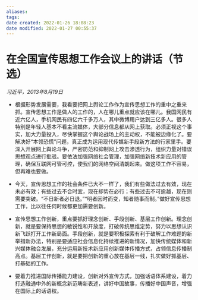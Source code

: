 ```yaml
---
aliases: 
tags: 
date created: 2022-01-26 18:08:23
date modified: 2022-01-27 00:55:37
---
```


# 在全国宣传思想工作会议上的讲话（节选）

*习近平，2013年8月19日*

* 根据形势发展需要，我看要把网上舆论工作作为宣传思想工作的重中之重来抓。宣传思想工作是做人的工作的，人在哪儿重点就应该在哪儿。我国网民有近六亿人，手机网民有四亿六千多万人，其中微博用户达到三亿多人。很多人特别是年轻人基本不看主流媒体，大部分信息都从网上获取。必须正视这个事实，加大力量投入，尽快掌握这个舆论战场上的主动权，不能被边缘化了。要解决好“本领恐慌”问题，真正成为运用现代传媒新手段新方法的行家里手。要深入开展网上舆论斗争，严密防范和抑制网上攻击渗透行为，组织力量对错误思想观点进行批驳。要依法加强网络社会管理，加强网络新技术新应用的管理，确保互联网可管可控，使我们的网络空间清朗起来。做这项工作不容易，但再难也要做。

* 今天，宣传思想工作的社会条件已大不一样了，我们有些做法过去有效，现在未必有效；有些过去不合时宜，现在却势在必行；有些过去不可逾越，现在则需要突破。“不日新者必日退。”“明者因时而变，知者随事而制。”做好宣传思想工作，比以往任何时候都更加需要创新。

* 宣传思想工作创新，重点要抓好理念创新、手段创新、基层工作创新。理念创新，就是要保持思想的敏锐性和开放度，打破传统思维定势，努力以思想认识新飞跃打开工作新局面。手段创新，就是要积极探索有利于破解工作难题的新举措新办法，特别是要适应社会信息化持续推进的新情况，加快传统媒体和新兴媒体融合发展，充分运用新技术新应用创新媒体传播方式，占领信息传播制高点。基层工作创新，就是要把创新的重心放在基层一线，扎实做好抓基层、打基础的工作。

* 要着力推进国际传播能力建设，创新对外宣传方式，加强话语体系建设，着力打造融通中外的新概念新范畴新表述，讲好中国故事，传播好中国声音，增强在国际上的话语权。
